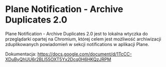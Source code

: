 # Plane Notification - Archive Duplicates 2.0 
Plane Notification - Archive Duplicates 2.0 jest to lokalna wtyczka do przeglądarki opartej na Chromium, której celem jest możliwość archiwizacji zduplikowanych powiadomień w sekcji notifications w aplikacji Plane.

Dokumentacja: https://docs.google.com/document/d/1TcCC-XDuByQhUU6r2BLl55OXT5Yx2Dcq0H6HKQzJRPM
